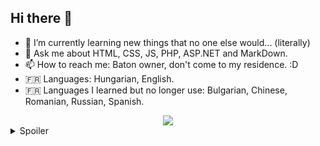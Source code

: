 ## Hi there 👋

- 🌱 I’m currently learning new things that no one else would... (literally)
- 💬 Ask me about HTML, CSS, JS, PHP, ASP.NET and MarkDown.
- 📫 How to reach me: Baton owner, don't come to my residence. :D
- 🇫🇷 Languages: Hungarian, English.
- 🇫🇷 Languages I learned but no longer use: Bulgarian, Chinese, Romanian, Russian, Spanish.
  
<div align="center">
  <img src="https://veryuniqueusrnm.github.io/assets/i/renders/New%20Project2.png"/>
</div>

<details>
<summary>Spoiler</summary>

<p style="font-size: 10px";>Youhuu the racka sheep is the property of World Athletics, no personnel has approved to use it! I don't want or plan to use it to adverise, gain- any financial income or popularity with it!</p>

</details>
